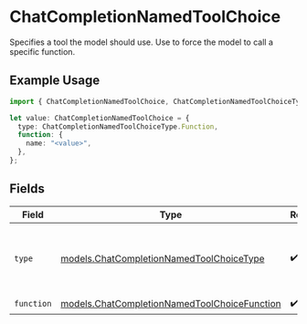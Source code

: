 # ChatCompletionNamedToolChoice

Specifies a tool the model should use. Use to force the model to call a specific function.

## Example Usage

```typescript
import { ChatCompletionNamedToolChoice, ChatCompletionNamedToolChoiceType } from "log10ts";

let value: ChatCompletionNamedToolChoice = {
  type: ChatCompletionNamedToolChoiceType.Function,
  function: {
    name: "<value>",
  },
};
```

## Fields

| Field                                                                                              | Type                                                                                               | Required                                                                                           | Description                                                                                        |
| -------------------------------------------------------------------------------------------------- | -------------------------------------------------------------------------------------------------- | -------------------------------------------------------------------------------------------------- | -------------------------------------------------------------------------------------------------- |
| `type`                                                                                             | [models.ChatCompletionNamedToolChoiceType](../models/chatcompletionnamedtoolchoicetype.md)         | :heavy_check_mark:                                                                                 | The type of the tool. Currently, only `function` is supported.                                     |
| `function`                                                                                         | [models.ChatCompletionNamedToolChoiceFunction](../models/chatcompletionnamedtoolchoicefunction.md) | :heavy_check_mark:                                                                                 | N/A                                                                                                |